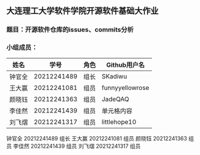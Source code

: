 ## 大连理工大学软件学院开源软件基础大作业

### 题目：开源软件仓库的issues、commits分析

### 小组成员：

姓名  | 学号  | 角色 | Github用户名
 ---- | ----- | ------  | ------
  钟官全  | 20212241489| 组长 | SKadiwu
  王大赢  | 20212241081 | 组员 | funnyyellowrose 
 颜晓钰  | 20212241363 | 组员 | JadeQAQ 
 李佳然  | 20212241439 | 组员 | 单元格内容 
 刘飞熠  | 20212241317 | 组员 | littlehope10



 钟官全	20212241489	组长
王大赢	20212241081	组员
颜晓钰	20212241363	组员
李佳然	20212241439	组员
刘飞熠	20212241317	组员
